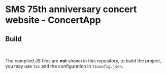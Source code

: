 # SMS 75th anniversary concert website - ConcertApp
<h2>Build</h2> <br> <p> The compiled JS files are <strong>not</strong> shown in this repository, to build the project, you may use <code>tsc</code> and the configuration in <code>tsconfig.json</code>.</p>
